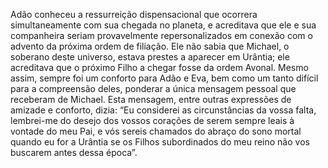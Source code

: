 ﻿Adão conheceu a ressurreição dispensacional que ocorrera simultaneamente com sua chegada no planeta, e acreditava que ele e sua companheira seriam provavelmente repersonalizados em conexão com o advento da próxima ordem de filiação. Ele não sabia que Michael, o soberano deste universo, estava prestes a aparecer em Urântia; ele acreditava que o próximo Filho a chegar fosse da ordem Avonal. Mesmo assim, sempre foi um conforto para Adão e Eva, bem como um tanto difícil para a compreensão deles, ponderar a única mensagem pessoal que receberam de Michael. Esta mensagem, entre outras expressões de amizade e conforto, dizia: “Eu considerei as circunstâncias da vossa falta, lembrei-me do desejo dos vossos corações de serem sempre leais à vontade do meu Pai, e vós sereis chamados do abraço do sono mortal quando eu for a Urântia se os Filhos subordinados do meu reino não vos buscarem antes dessa época”.